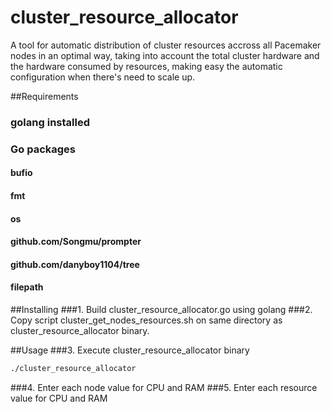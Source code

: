 # cluster_resource_allocator
A tool for automatic distribution of cluster resources accross all Pacemaker nodes in an optimal way, taking into account the total cluster hardware and the hardware consumed by resources, making easy the automatic configuration when there's need to scale up.

##Requirements
### golang installed

### Go packages
#### bufio
#### fmt
#### os
#### github.com/Songmu/prompter
#### github.com/danyboy1104/tree
#### filepath


##Installing
###1. Build cluster_resource_allocator.go using golang
###2. Copy script cluster_get_nodes_resources.sh on same directory as cluster_resource_allocator binary.

##Usage
###3. Execute cluster_resource_allocator binary
```bash
./cluster_resource_allocator
```
###4. Enter each node value for CPU and RAM
###5. Enter each resource value for CPU and RAM





